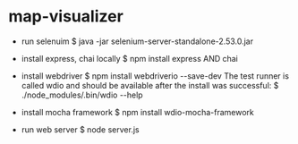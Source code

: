# map-visualizer
- run selenuim
	$ java -jar selenium-server-standalone-2.53.0.jar 

- install express, chai locally
	$ npm install express AND chai
- install webdriver
	$ npm install webdriverio --save-dev
   The test runner is called wdio and should be available after the install was successful:
	$ ./node_modules/.bin/wdio --help
- install mocha framework
	$ npm install wdio-mocha-framework
	
- run web server
	$ node server.js